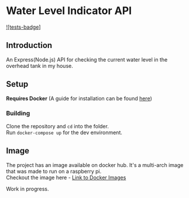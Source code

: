 # Water Level Indicator API

[![tests-badge]](https://github.com/vinay-lanka/water-level-api/actions/?workflow=Test)

## Introduction

An Express(Node.js) API for checking the current water level in the overhead tank in my house.


## Setup

**Requires Docker**
(A guide for installation can be found [here](https://www.docker.com/get-started))

### Building
Clone the repository and `cd` into the folder. <br>
Run `docker-compose up` for the dev environment.

## Image

The project has an image available on docker hub. It's a multi-arch image that was made to run on a raspberry pi.
<br>
Checkout the image here - [Link to Docker Images](https://hub.docker.com/r/vinaylanka/water-level-api)

Work in progress.